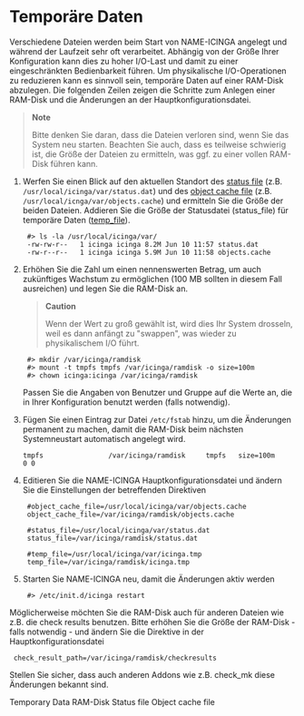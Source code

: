 Temporäre Daten
===============

Verschiedene Dateien werden beim Start von NAME-ICINGA angelegt und
während der Laufzeit sehr oft verarbeitet. Abhängig von der Größe Ihrer
Konfiguration kann dies zu hoher I/O-Last und damit zu einer
eingeschränkten Bedienbarkeit führen. Um physikalische I/O-Operationen
zu reduzieren kann es sinnvoll sein, temporäre Daten auf einer RAM-Disk
abzulegen. Die folgenden Zeilen zeigen die Schritte zum Anlegen einer
RAM-Disk und die Änderungen an der Hauptkonfigurationsdatei.

> **Note**
>
> Bitte denken Sie daran, dass die Dateien verloren sind, wenn Sie das
> System neu starten. Beachten Sie auch, dass es teilweise schwierig
> ist, die Größe der Dateien zu ermitteln, was ggf. zu einer vollen
> RAM-Disk führen kann.

1.  Werfen Sie einen Blick auf den aktuellen Standort des [status
    file](#configmain-status_file) (z.B.
    `/usr/local/icinga/var/status.dat`) und des [object cache
    file](#configmain-object_cache_file) (z.B.
    `/usr/local/icnga/var/objects.cache`) und ermitteln Sie die Größe
    der beiden Dateien. Addieren Sie die Größe der Statusdatei
    (status\_file) für temporäre Daten
    ([temp\_file](#configmain-temp_file)).

         #> ls -la /usr/local/icinga/var/
         -rw-rw-r--   1 icinga icinga 8.2M Jun 10 11:57 status.dat
         -rw-r--r--   1 icinga icinga 5.9M Jun 10 11:58 objects.cache

2.  Erhöhen Sie die Zahl um einen nennenswerten Betrag, um auch
    zukünftiges Wachstum zu ermöglichen (100 MB sollten in diesem Fall
    ausreichen) und legen Sie die RAM-Disk an.

    > **Caution**
    >
    > Wenn der Wert zu groß gewählt ist, wird dies Ihr System drosseln,
    > weil es dann anfängt zu "swappen", was wieder zu physikalischem
    > I/O führt.

         #> mkdir /var/icinga/ramdisk
         #> mount -t tmpfs tmpfs /var/icinga/ramdisk -o size=100m
         #> chown icinga:icinga /var/icinga/ramdisk

    Passen Sie die Angaben von Benutzer und Gruppe auf die Werte an, die
    in Ihrer Konfiguration benutzt werden (falls notwendig).

3.  Fügen Sie einen Eintrag zur Datei `/etc/fstab` hinzu, um die
    Änderungen permanent zu machen, damit die RAM-Disk beim nächsten
    Systemneustart automatisch angelegt wird.

        tmpfs                /var/icinga/ramdisk     tmpfs   size=100m        0 0

4.  Editieren Sie die NAME-ICINGA Hauptkonfigurationsdatei und ändern
    Sie die Einstellungen der betreffenden Direktiven

         #object_cache_file=/usr/local/icinga/var/objects.cache
         object_cache_file=/var/icinga/ramdisk/objects.cache

         #status_file=/usr/local/icinga/var/status.dat
         status_file=/var/icinga/ramdisk/status.dat
         
         #temp_file=/usr/local/icinga/var/icinga.tmp
         temp_file=/var/icinga/ramdisk/icinga.tmp

5.  Starten Sie NAME-ICINGA neu, damit die Änderungen aktiv werden

         #> /etc/init.d/icinga restart

Möglicherweise möchten Sie die RAM-Disk auch für anderen Dateien wie
z.B. die check results benutzen. Bitte erhöhen Sie die Größe der
RAM-Disk - falls notwendig - und ändern Sie die Direktive in der
Hauptkonfigurationsdatei

     check_result_path=/var/icinga/ramdisk/checkresults

Stellen Sie sicher, dass auch anderen Addons wie z.B. check\_mk diese
Änderungen bekannt sind.

Temporary Data
RAM-Disk
Status file
Object cache file
